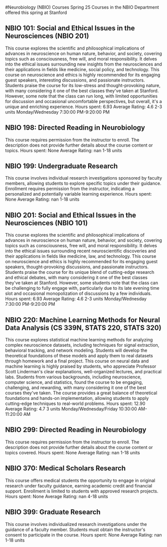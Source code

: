#Neurobiology (NBIO) Courses Spring 25
Courses in the NBIO Department offered this spring at Stanford
## NBIO 101: Social and Ethical Issues in the Neurosciences (NBIO 201)
This course explores the scientific and philosophical implications of advances in neuroscience on human nature, behavior, and society, covering topics such as consciousness, free will, and moral responsibility. It delves into the ethical issues surrounding new insights from the neurosciences and their applications in fields like medicine, social policy, and technology.
This course on neuroscience and ethics is highly recommended for its engaging guest speakers, interesting discussions, and passionate instructors. Students praise the course for its low-stress and thought-provoking nature, with many considering it one of the best classes they've taken at Stanford. However, some note that the class can run long, with limited opportunities for discussion and occasional uncomfortable perspectives, but overall, it's a unique and enriching experience.
Hours spent: 6.93
Average Rating: 4.6
2-3 units
Monday/Wednesday 7:30:00 PM-9:20:00 PM
## NBIO 198: Directed Reading in Neurobiology
This course requires permission from the instructor to enroll. The description does not provide further details about the course content or topics.
Hours spent: None
Average Rating: nan
1-18 units
## NBIO 199: Undergraduate Research
This course involves individual research investigations sponsored by faculty members, allowing students to explore specific topics under their guidance. Enrollment requires permission from the instructor, indicating a personalized and potentially variable learning experience.
Hours spent: None
Average Rating: nan
1-18 units
## NBIO 201: Social and Ethical Issues in the Neurosciences (NBIO 101)
This course explores the scientific and philosophical implications of advances in neuroscience on human nature, behavior, and society, covering topics such as consciousness, free will, and moral responsibility. It delves into the ethical issues surrounding recent neuroscientific discoveries and their applications in fields like medicine, law, and technology.
This course on neuroscience and ethics is highly recommended for its engaging guest speakers, thought-provoking discussions, and passionate instructors. Students praise the course for its unique blend of cutting-edge research and ethical debates, with many considering it one of the best classes they've taken at Stanford. However, some students note that the class can be challenging to fully engage with, particularly due to its late evening time slot and occasional monopolization of discussions by a few individuals.
Hours spent: 6.93
Average Rating: 4.6
2-3 units
Monday/Wednesday 7:30:00 PM-9:20:00 PM
## NBIO 220: Machine Learning Methods for Neural Data Analysis (CS 339N, STATS 220, STATS 320)
This course explores statistical machine learning methods for analyzing complex neuroscience datasets, including techniques for signal extraction, behavioral tracking, and network modeling. Students will develop the theoretical foundations of these models and apply them to real datasets through homework and a final project.
This course on neural data and machine learning is highly praised by students, who appreciate Professor Scott Linderman's clear explanations, well-organized lectures, and practical labs. Students from various backgrounds, including neuroscience, computer science, and statistics, found the course to be engaging, challenging, and rewarding, with many considering it one of the best courses they've taken. The course provides a great balance of theoretical foundations and hands-on implementation, allowing students to apply cutting-edge techniques to real-world problems.
Hours spent: 12.90
Average Rating: 4.7
3 units
Monday/Wednesday/Friday 10:30:00 AM-11:20:00 AM
## NBIO 299: Directed Reading in Neurobiology
This course requires permission from the instructor to enroll. The description does not provide further details about the course content or topics covered.
Hours spent: None
Average Rating: nan
1-18 units
## NBIO 370: Medical Scholars Research
This course offers medical students the opportunity to engage in original research under faculty guidance, earning academic credit and financial support. Enrollment is limited to students with approved research projects.
Hours spent: None
Average Rating: nan
4-18 units
## NBIO 399: Graduate Research
This course involves individualized research investigations under the guidance of a faculty member. Students must obtain the instructor's consent to participate in the course.
Hours spent: None
Average Rating: nan
1-18 units
